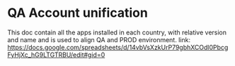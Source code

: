 # QA Account unification

This doc contain all the apps installed in each country, with relative version and name and is used to align QA and PROD environment.
link: https://docs.google.com/spreadsheets/d/14vbVsXzkUrP79gbhXCOdl0PbcgFyHjXc_hG9LTGTRBU/edit#gid=0